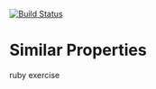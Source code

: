 [![Build Status](https://travis-ci.org/grandbora/similar-properties.png)](https://travis-ci.org/grandbora/similar-properties)

Similar Properties
======================

ruby exercise